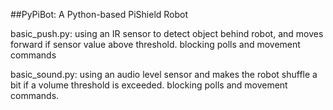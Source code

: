 ##PyPiBot: A Python-based PiShield Robot


basic_push.py: using an IR sensor to detect object behind robot, and moves forward if sensor value above threshold. blocking polls and movement commands

basic_sound.py: using an audio level sensor and makes the robot shuffle a bit if a volume threshold is exceeded. blocking polls and movement commands.
